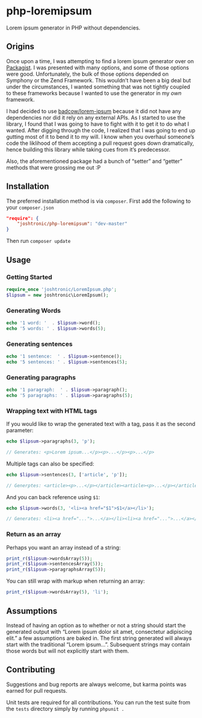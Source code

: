 php-loremipsum
==============

Lorem ipsum generator in PHP without dependencies.

Origins
-------

Once upon a time, I was attempting to find a lorem ipsum generator over on [Packagist](https://packagist.org/search/?q=lorem%20ipsum). I was presented with many options, and some of those options were good. Unfortunately, the bulk of those options depended on Symphony or the Zend Framework. This wouldn’t have been a big deal but under the circumstances, I wanted something that was not tightly coupled to these frameworks because I wanted to use the generator in my _own_ framework.

I had decided to use [badcow/lorem-ipsum](https://packagist.org/packages/badcow/lorem-ipsum) because it did not have any dependencies nor did it rely on any external APIs. As I started to use the library, I found that I was going to have to fight with it to get it to do what I wanted. After digging through the code, I realized that I was going to end up gutting most of it to bend it to my will. I know when you overhaul someone’s code the liklihood of them accepting a pull request goes down dramatically, hence building this library while taking cues from it’s predecessor.

Also, the aforementioned package had a bunch of “setter” and “getter” methods that were grossing me out :P

Installation
------------

The preferred installation method is via `composer`. First add the following to your `composer.json`

```json
"require": {
	"joshtronic/php-loremipsum": "dev-master"
}
```

Then run `composer update`

Usage
-----

### Getting Started

```php
require_once 'joshtronic/LoremIpsum.php';
$lipsum = new joshtronic\LoremIpsum();
```

### Generating Words

```php
echo '1 word: '  . $lipsum->word();
echo '5 words: ' . $lipsum->words(5);
```

### Generating sentences

```php
echo '1 sentence:  ' . $lipsum->sentence();
echo '5 sentences: ' . $lipsum->sentences(5);
```

### Generating paragraphs

```php
echo '1 paragraph:  ' . $lipsum->paragraph();
echo '5 paragraphs: ' . $lipsum->paragraphs(5);
```

### Wrapping text with HTML tags

If you would like to wrap the generated text with a tag, pass it as the second parameter:

```php
echo $lipsum->paragraphs(3, 'p');

// Generates: <p>Lorem ipsum...</p><p>...</p><p>...</p>
```

Multiple tags can also be specified:

```php
echo $lipsum->sentences(3, ['article', 'p']);

// Generptes: <article><p>...</p></article><article><p>...</p></article><article><p>...</p></article>
```

And you can back reference using `$1`:

```php
echo $lipsum->words(3, '<li><a href="$1">$1</a></li>');

// Generates: <li><a href="...">...</a></li><li><a href="...">...</a></li><li><a href="...">...</a></li>
```

### Return as an array

Perhaps you want an array instead of a string:

```php
print_r($lipsum->wordsArray(5));
print_r($lipsum->sentencesArray(5));
print_r($lipsum->paragraphsArray(5));
```

You can still wrap with markup when returning an array:

```php
print_r($lipsum->wordsArray(5), 'li');
```

Assumptions
-----------

Instead of having an option as to whether or not a string should start the generated output with “Lorem ipsum dolor sit amet, consectetur adipiscing elit.” a few assumptions are baked in. The first string generated will always start with the traditional “Lorem ipsum…”. Subsequent strings may contain those words but will not explicitly start with them.

Contributing
------------

Suggestions and bug reports are always welcome, but karma points was earned for pull requests.

Unit tests are required for all contributions. You can run the test suite from the `tests` directory simply by running `phpunit .`
